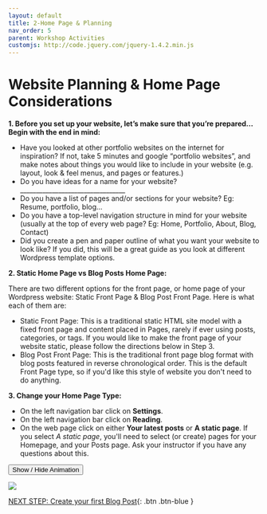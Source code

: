 ```yaml
---
layout: default
title: 2-Home Page & Planning
nav_order: 5
parent: Workshop Activities
customjs: http://code.jquery.com/jquery-1.4.2.min.js
---
```

# Website Planning & Home Page Considerations

**1. Before you set up your website, let’s make sure that you’re prepared... Begin with the end in mind:**
  - Have you looked at other portfolio websites on the internet for inspiration?  If not, take 5 minutes and google “portfolio websites”, and make notes about things you would like to include in your website (e.g. layout, look & feel menus, and pages or features.)
  - Do you have ideas for a name for your website? _________________________________
  - Do you have a list of pages and/or sections for your website? Eg: Resume, portfolio, blog...
  - Do you have a top-level navigation structure in mind for your website (usually at the top of every web page? Eg: Home, Portfolio, About, Blog, Contact)
  - Did you create a pen and paper outline of what you want your website to look like?  If you did, this will be a great guide as you look at different Wordpress template options.

**2. Static Home Page vs Blog Posts Home Page:**

 There are two different options for the front page, or home page of your Wordpress website: Static Front Page & Blog Post Front Page. Here is what each of them are:
 - Static Front Page: This is a traditional static HTML site model with a fixed front page and content placed in Pages, rarely if ever using posts, categories, or tags. If you would like to make the front page of your website static, please follow the directions below in Step 3.
  - Blog Post Front Page: This is the traditional front page blog format with blog posts featured in reverse chronological order. This is the default Front Page type, so if you'd like this style of website you don't need to do anything.
 
**3. Change your Home Page Type:**
  - On the left navigation bar click on **Settings**.
  - On the left navigation bar click on **Reading**.
  - On the web page click on either **Your latest posts** or **A static page**. If you select _A static page_, you'll need to select (or create) pages for your Homepage, and your Posts page. Ask your instructor if you have any questions about this.<br>

 <button onclick="toggle('gif1')">Show / Hide Animation </button>
 <div id="gif1">
 <img src="images/homepage-01b.gif">
  </div>


<script>  

    function toggle(input) {
        var x = document.getElementById(input);
        if (x.style.display === "none") {
            x.style.display = "block";
        } else {
            x.style.display = "none";
        }
    }
</script>

[NEXT STEP: Create your first Blog Post](first-blog-post){: .btn .btn-blue }
